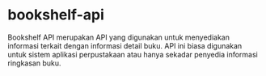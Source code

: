 # bookshelf-api
Bookshelf API merupakan API yang digunakan untuk menyediakan informasi terkait dengan informasi detail buku. API ini biasa digunakan untuk sistem aplikasi perpustakaan atau hanya sekadar penyedia informasi ringkasan buku.  
